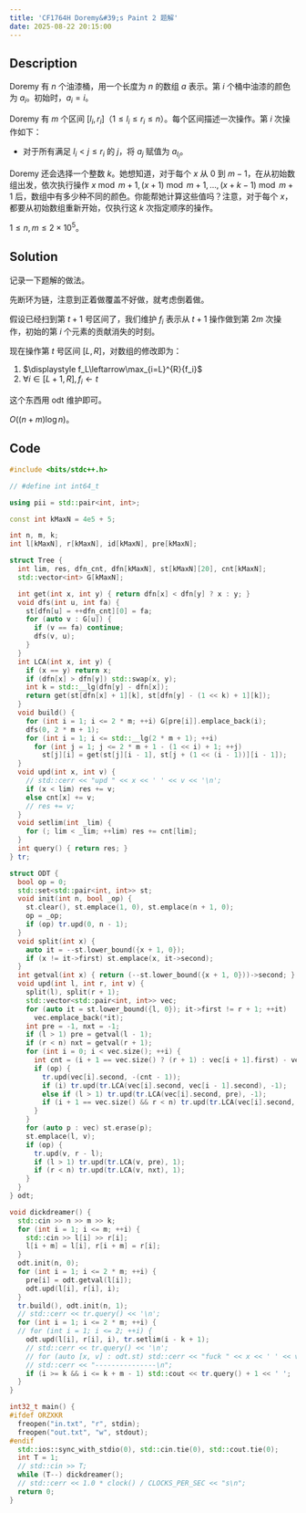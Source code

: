 ```yaml
---
title: 'CF1764H Doremy&#39;s Paint 2 题解'
date: 2025-08-22 20:15:00
---
```


## Description

Doremy 有 $n$ 个油漆桶，用一个长度为 $n$ 的数组 $a$ 表示。第 $i$ 个桶中油漆的颜色为 $a_i$。初始时，$a_i = i$。

Doremy 有 $m$ 个区间 $[l_i, r_i]$（$1 \le l_i \le r_i \le n$）。每个区间描述一次操作。第 $i$ 次操作如下：

- 对于所有满足 $l_i < j \leq r_i$ 的 $j$，将 $a_j$ 赋值为 $a_{l_i}$。

Doremy 还会选择一个整数 $k$。她想知道，对于每个 $x$ 从 $0$ 到 $m-1$，在从初始数组出发，依次执行操作 $x \bmod m +1, (x+1) \bmod m + 1, \ldots, (x+k-1) \bmod m +1$ 后，数组中有多少种不同的颜色。你能帮她计算这些值吗？注意，对于每个 $x$，都要从初始数组重新开始，仅执行这 $k$ 次指定顺序的操作。

$1\leq n,m\leq 2\times 10^5$。

## Solution

记录一下题解的做法。

先断环为链，注意到正着做覆盖不好做，就考虑倒着做。

假设已经扫到第 $t+1$ 号区间了，我们维护 $f_i$ 表示从 $t+1$ 操作做到第 $2m$ 次操作，初始的第 $i$ 个元素的贡献消失的时刻。

现在操作第 $t$ 号区间 $[L,R]$，对数组的修改即为：

1. $\displaystyle f_L\leftarrow\max_{i=L}^{R}{f_i}$
2. $\forall i\in[L+1,R],f_i\leftarrow t$

这个东西用 odt 维护即可。

$O((n+m)\log n)$。

## Code

```cpp
#include <bits/stdc++.h>

// #define int int64_t

using pii = std::pair<int, int>;

const int kMaxN = 4e5 + 5;

int n, m, k;
int l[kMaxN], r[kMaxN], id[kMaxN], pre[kMaxN];

struct Tree {
  int lim, res, dfn_cnt, dfn[kMaxN], st[kMaxN][20], cnt[kMaxN];
  std::vector<int> G[kMaxN];

  int get(int x, int y) { return dfn[x] < dfn[y] ? x : y; }
  void dfs(int u, int fa) {
    st[dfn[u] = ++dfn_cnt][0] = fa;
    for (auto v : G[u]) {
      if (v == fa) continue;
      dfs(v, u);
    }
  }
  int LCA(int x, int y) {
    if (x == y) return x;
    if (dfn[x] > dfn[y]) std::swap(x, y);
    int k = std::__lg(dfn[y] - dfn[x]);
    return get(st[dfn[x] + 1][k], st[dfn[y] - (1 << k) + 1][k]);
  }
  void build() {
    for (int i = 1; i <= 2 * m; ++i) G[pre[i]].emplace_back(i);
    dfs(0, 2 * m + 1);
    for (int i = 1; i <= std::__lg(2 * m + 1); ++i)
      for (int j = 1; j <= 2 * m + 1 - (1 << i) + 1; ++j)
        st[j][i] = get(st[j][i - 1], st[j + (1 << (i - 1))][i - 1]);
  }
  void upd(int x, int v) {
    // std::cerr << "upd " << x << ' ' << v << '\n';
    if (x < lim) res += v;
    else cnt[x] += v;
    // res += v;
  }
  void setlim(int _lim) {
    for (; lim < _lim; ++lim) res += cnt[lim];
  }
  int query() { return res; }
} tr;

struct ODT {
  bool op = 0;
  std::set<std::pair<int, int>> st;
  void init(int n, bool _op) {
    st.clear(), st.emplace(1, 0), st.emplace(n + 1, 0);
    op = _op;
    if (op) tr.upd(0, n - 1);
  }
  void split(int x) {
    auto it = --st.lower_bound({x + 1, 0});
    if (x != it->first) st.emplace(x, it->second);
  }
  int getval(int x) { return (--st.lower_bound({x + 1, 0}))->second; }
  void upd(int l, int r, int v) {
    split(l), split(r + 1);
    std::vector<std::pair<int, int>> vec;
    for (auto it = st.lower_bound({l, 0}); it->first != r + 1; ++it)
      vec.emplace_back(*it);
    int pre = -1, nxt = -1;
    if (l > 1) pre = getval(l - 1);
    if (r < n) nxt = getval(r + 1);
    for (int i = 0; i < vec.size(); ++i) {
      int cnt = (i + 1 == vec.size() ? (r + 1) : vec[i + 1].first) - vec[i].first;
      if (op) {
        tr.upd(vec[i].second, -(cnt - 1));
        if (i) tr.upd(tr.LCA(vec[i].second, vec[i - 1].second), -1);
        else if (l > 1) tr.upd(tr.LCA(vec[i].second, pre), -1);
        if (i + 1 == vec.size() && r < n) tr.upd(tr.LCA(vec[i].second, nxt), -1);
      }
    }
    for (auto p : vec) st.erase(p);
    st.emplace(l, v);
    if (op) {
      tr.upd(v, r - l);
      if (l > 1) tr.upd(tr.LCA(v, pre), 1);
      if (r < n) tr.upd(tr.LCA(v, nxt), 1);
    }
  }
} odt;

void dickdreamer() {
  std::cin >> n >> m >> k;
  for (int i = 1; i <= m; ++i) {
    std::cin >> l[i] >> r[i];
    l[i + m] = l[i], r[i + m] = r[i];
  }
  odt.init(n, 0);
  for (int i = 1; i <= 2 * m; ++i) {
    pre[i] = odt.getval(l[i]);
    odt.upd(l[i], r[i], i);
  }
  tr.build(), odt.init(n, 1);
  // std::cerr << tr.query() << '\n';
  for (int i = 1; i <= 2 * m; ++i) {
  // for (int i = 1; i <= 2; ++i) {
    odt.upd(l[i], r[i], i), tr.setlim(i - k + 1);
    // std::cerr << tr.query() << '\n';
    // for (auto [x, v] : odt.st) std::cerr << "fuck " << x << ' ' << v << '\n';
    // std::cerr << "---------------\n";
    if (i >= k && i <= k + m - 1) std::cout << tr.query() + 1 << ' ';
  }
}

int32_t main() {
#ifdef ORZXKR
  freopen("in.txt", "r", stdin);
  freopen("out.txt", "w", stdout);
#endif
  std::ios::sync_with_stdio(0), std::cin.tie(0), std::cout.tie(0);
  int T = 1;
  // std::cin >> T;
  while (T--) dickdreamer();
  // std::cerr << 1.0 * clock() / CLOCKS_PER_SEC << "s\n";
  return 0;
}
```